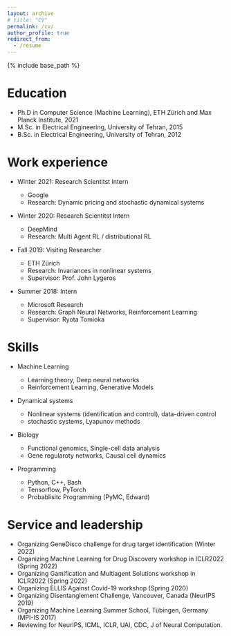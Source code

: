 ```yaml
---
layout: archive
# title: "CV"
permalink: /cv/
author_profile: true
redirect_from:
  - /resume
---
```


{% include base_path %}

Education
======
* Ph.D in Computer Science (Machine Learning), ETH Zürich and Max Planck Institute, 2021
* M.Sc. in Electrical Engineering, University of Tehran, 2015
* B.Sc. in Electrical Engineering, University of Tehran, 2012

Work experience
======

* Winter 2021: Research Scientitst Intern
  * Google
  * Research: Dynamic pricing and stochastic dynamical systems

* Winter 2020: Research Scientitst Intern
  * DeepMind
  * Research: Multi Agent RL / distributional RL

* Fall 2019: Visiting Researcher
  * ETH Zürich
  * Research: Invariances in nonlinear systems
  * Supervisor: Prof. John Lygeros

* Summer 2018: Intern
  * Microsoft Research
  * Research: Graph Neural Networks, Reinforcement Learning
  * Supervisor: Ryota Tomioka


  
Skills
======
* Machine Learning
  * Learning theory, Deep neural networks
  * Reinforcement Learning, Generative Models
* Dynamical systems
  * Nonlinear systems (identification and control), data-driven control
  * stochastic systems, Lyapunov methods
* Biology
  * Functional genomics, Single-cell data analysis
  * Gene regularoty networks, Causal cell dynamics 



* Programming
  * Python, C++, Bash
  * Tensorflow, PyTorch
  * Probablisitc Programming (PyMC, Edward)

<!-- Publications
Check out the publication page.
======
  <ul>{% for post in site.publications %}
    {% include archive-single-cv.html %}
  {% endfor %}</ul>
  
Talks
======
  <ul>{% for post in site.talks %}
    {% include archive-single-talk-cv.html %}
  {% endfor %}</ul>
  
Teaching
======
  <ul>{% for post in site.teaching %}
    {% include archive-single-cv.html %}
  {% endfor %}</ul> -->
  
Service and leadership
======
* Organizing GeneDisco challenge for drug target identification (Winter 2022)
* Organizing Machine Learning for Drug Discovery workshop in ICLR2022 (Spring 2022)
* Organizing Gamification and Multiagent Solutions workshop in ICLR2022 (Spring 2022)
* Organizing ELLIS Against Covid-19 workshop (Spring 2020)
* Organizing Disentanglement Challenge, Vancouver, Canada (NeurIPS 2019)
* Organizing Machine Learning Summer School, Tübingen, Germany (MPI-IS 2017)
* Reviewing for NeurIPS, ICML, ICLR, UAI, CDC, J of Neural Computation.
